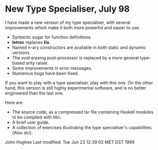# New Type Specialiser, July 98

I have made a new version of my type specialiser, with several improvements which make it both more powerful and easier to use.

* Syntactic sugar for function definitions.
* **letrec** replaces **fix**.
* Named n-ary constructors are available in both static and dynamic versions.
* The void erasing post-processor is replaced by a more general type-based arity raiser.
* Some improvements in error messages.
* Numerous bugs have been fixed. 

If you want to play with a type specialiser, play with this one. On the other hand, this version is still highly experimental software, and is no better engineered than the last one.

Here are:

* The source code, as a compressed tar file containing Haskell modules to be compiled with hbc.
* A brief user guide.
* A collection of exercises illustrating the type specialiser's capabilities. (Also dvi).

John Hughes
Last modified: Tue Jun 22 12:39:02 MET DST 1999
